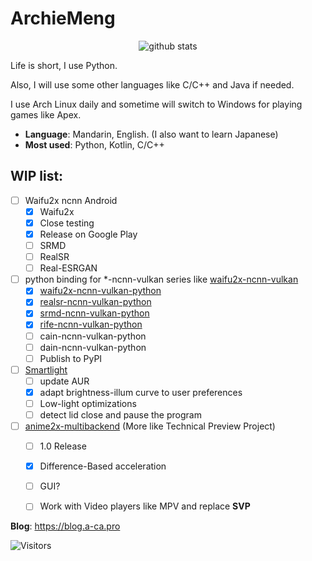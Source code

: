ArchieMeng
====

<p align="center">
  <img src="https://github-readme-stats.vercel.app/api?username=archiemeng&count_private=true&show_icons=true" alt="github stats" />
</p>

Life is short, I use Python.

Also, I will use some other languages like C/C++ and Java if needed.

I use Arch Linux daily and sometime will switch to Windows for playing games like Apex.

- **Language**: Mandarin, English. (I also want to learn Japanese)
- **Most used**: Python, Kotlin, C/C++

## WIP list:

- [ ] Waifu2x ncnn Android
  - [x] Waifu2x
  - [x] Close testing
  - [x] Release on Google Play
  - [ ] SRMD
  - [ ] RealSR
  - [ ] Real-ESRGAN
- [ ] python binding for *-ncnn-vulkan series like [waifu2x-ncnn-vulkan](https://github.com/nihui/waifu2x-ncnn-vulkan)
  - [x]  [waifu2x-ncnn-vulkan-python](https://github.com/media2x/waifu2x-ncnn-vulkan-python)
  - [x]  [realsr-ncnn-vulkan-python](https://github.com/media2x/realsr-ncnn-vulkan-python)
  - [x]  [srmd-ncnn-vulkan-python](https://github.com/media2x/srmd-ncnn-vulkan-python)
  - [x]  [rife-ncnn-vulkan-python](https://github.com/media2x/rife-ncnn-vulkan-python)
  - [ ]  cain-ncnn-vulkan-python
  - [ ]  dain-ncnn-vulkan-python
  - [ ]  Publish to PyPI
- [ ] [Smartlight](https://github.com/ArchieMeng/smartlight)
  - [ ]  update AUR
  - [x]  adapt brightness-illum curve to user preferences
  - [ ]  Low-light optimizations
  - [ ]  detect lid close and pause the program
- [ ] [anime2x-multibackend](https://github.com/ArchieMeng/anime2x-multibackend) (More like Technical Preview Project)
  - [ ] 1.0 Release
  - [x]  Difference-Based acceleration
  - [ ]  GUI?
  - [ ]  Work with Video players like MPV and replace **SVP**


**Blog**: https://blog.a-ca.pro

![Visitors](https://visitor-badge.glitch.me/badge?page_id=archiemeng)
